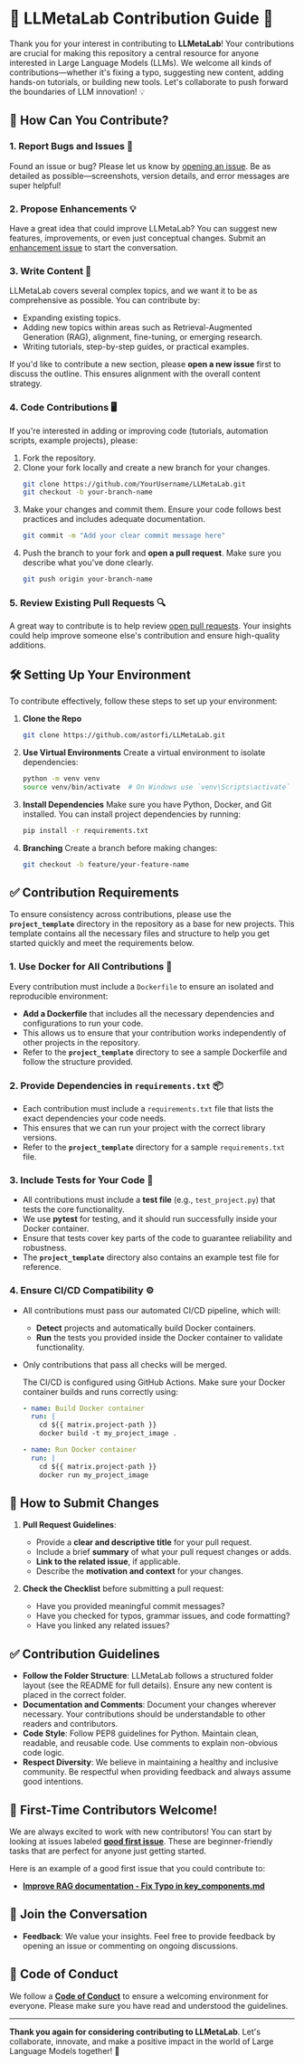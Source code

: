 # 🚀 **LLMetaLab Contribution Guide** 🤝

Thank you for your interest in contributing to **LLMetaLab**! Your contributions are crucial for making this repository a central resource for anyone interested in Large Language Models (LLMs). We welcome all kinds of contributions—whether it's fixing a typo, suggesting new content, adding hands-on tutorials, or building new tools. Let's collaborate to push forward the boundaries of LLM innovation! 💡

## 🌟 **How Can You Contribute?**

### 1. **Report Bugs and Issues** 🐛

Found an issue or bug? Please let us know by [opening an issue](https://github.com/astorfi/LLMetaLab/issues). Be as detailed as possible—screenshots, version details, and error messages are super helpful!

### 2. **Propose Enhancements** 💡

Have a great idea that could improve LLMetaLab? You can suggest new features, improvements, or even just conceptual changes. Submit an [enhancement issue](https://github.com/astorfi/LLMetaLab/issues) to start the conversation.

### 3. **Write Content** 📄

LLMetaLab covers several complex topics, and we want it to be as comprehensive as possible. You can contribute by:

- Expanding existing topics.
- Adding new topics within areas such as Retrieval-Augmented Generation (RAG), alignment, fine-tuning, or emerging research.
- Writing tutorials, step-by-step guides, or practical examples.

If you'd like to contribute a new section, please **open a new issue** first to discuss the outline. This ensures alignment with the overall content strategy.

### 4. **Code Contributions** 🖥️

If you're interested in adding or improving code (tutorials, automation scripts, example projects), please:

1. Fork the repository.
2. Clone your fork locally and create a new branch for your changes.
   ```bash
   git clone https://github.com/YourUsername/LLMetaLab.git
   git checkout -b your-branch-name
   ```
3. Make your changes and commit them. Ensure your code follows best practices and includes adequate documentation.
   ```bash
   git commit -m "Add your clear commit message here"
   ```
4. Push the branch to your fork and **open a pull request**. Make sure you describe what you've done clearly.
   ```bash
   git push origin your-branch-name
   ```

### 5. **Review Existing Pull Requests** 🔍

A great way to contribute is to help review [open pull requests](https://github.com/astorfi/LLMetaLab/pulls). Your insights could help improve someone else's contribution and ensure high-quality additions.

## 🛠️ **Setting Up Your Environment**

To contribute effectively, follow these steps to set up your environment:

1. **Clone the Repo**
   ```bash
   git clone https://github.com/astorfi/LLMetaLab.git
   ```
2. **Use Virtual Environments**
   Create a virtual environment to isolate dependencies:
   ```bash
   python -m venv venv
   source venv/bin/activate  # On Windows use `venv\Scripts\activate`
   ```
3. **Install Dependencies**
   Make sure you have Python, Docker, and Git installed. You can install project dependencies by running:
   ```bash
   pip install -r requirements.txt
   ```
4. **Branching**
   Create a branch before making changes:
   ```bash
   git checkout -b feature/your-feature-name
   ```

## ✅ **Contribution Requirements**

To ensure consistency across contributions, please use the **`project_template`** directory in the repository as a base for new projects. This template contains all the necessary files and structure to help you get started quickly and meet the requirements below.

### 1. **Use Docker for All Contributions** 🐳

Every contribution must include a `Dockerfile` to ensure an isolated and reproducible environment:

- **Add a Dockerfile** that includes all the necessary dependencies and configurations to run your code.
- This allows us to ensure that your contribution works independently of other projects in the repository.
- Refer to the **`project_template`** directory to see a sample Dockerfile and follow the structure provided.

### 2. **Provide Dependencies in `requirements.txt`** 📦

- Each contribution must include a `requirements.txt` file that lists the exact dependencies your code needs.
- This ensures that we can run your project with the correct library versions.
- Refer to the **`project_template`** directory for a sample `requirements.txt` file.

### 3. **Include Tests for Your Code** 🧪

- All contributions must include a **test file** (e.g., `test_project.py`) that tests the core functionality.
- We use **pytest** for testing, and it should run successfully inside your Docker container.
- Ensure that tests cover key parts of the code to guarantee reliability and robustness.
- The **`project_template`** directory also contains an example test file for reference.

### 4. **Ensure CI/CD Compatibility** ⚙️

- All contributions must pass our automated CI/CD pipeline, which will:
  - **Detect** projects and automatically build Docker containers.
  - **Run** the tests you provided inside the Docker container to validate functionality.
- Only contributions that pass all checks will be merged.

  The CI/CD is configured using GitHub Actions. Make sure your Docker container builds and runs correctly using:
  ```yaml
  - name: Build Docker container
    run: |
      cd ${{ matrix.project-path }}
      docker build -t my_project_image .

  - name: Run Docker container
    run: |
      cd ${{ matrix.project-path }}
      docker run my_project_image
  ```

## 🔄 **How to Submit Changes**

1. **Pull Request Guidelines**:

   - Provide a **clear and descriptive title** for your pull request.
   - Include a brief **summary** of what your pull request changes or adds.
   - **Link to the related issue**, if applicable.
   - Describe the **motivation and context** for your changes.

2. **Check the Checklist** before submitting a pull request:

   - Have you provided meaningful commit messages?
   - Have you checked for typos, grammar issues, and code formatting?
   - Have you linked any related issues?

## ✅ **Contribution Guidelines**

- **Follow the Folder Structure**: LLMetaLab follows a structured folder layout (see the README for full details). Ensure any new content is placed in the correct folder.
- **Documentation and Comments**: Document your changes wherever necessary. Your contributions should be understandable to other readers and contributors.
- **Code Style**: Follow PEP8 guidelines for Python. Maintain clean, readable, and reusable code. Use comments to explain non-obvious code logic.
- **Respect Diversity**: We believe in maintaining a healthy and inclusive community. Be respectful when providing feedback and always assume good intentions.

## 🙌 **First-Time Contributors Welcome!**

We are always excited to work with new contributors! You can start by looking at issues labeled **[good first issue](https://github.com/astorfi/LLMetaLab/labels/good%20first%20issue)**. These are beginner-friendly tasks that are perfect for anyone just getting started.

Here is an example of a good first issue that you could contribute to:

- **[Improve RAG documentation - Fix Typo in key\_components.md](https://github.com/astorfi/LLMetaLab/issues/1)**

## 📢 **Join the Conversation**

- **Feedback**: We value your insights. Feel free to provide feedback by opening an issue or commenting on ongoing discussions.

## 💌 **Code of Conduct**

We follow a [**Code of Conduct**](CODE_OF_CONDUCT.md) to ensure a welcoming environment for everyone. Please make sure you have read and understood the guidelines.

---

**Thank you again for considering contributing to LLMetaLab**. Let's collaborate, innovate, and make a positive impact in the world of Large Language Models together! 🌟

